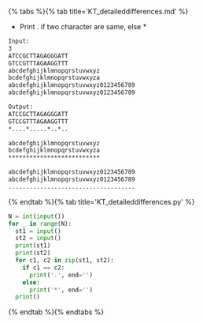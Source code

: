 {% tabs %}{% tab title='KT_detaileddifferences.md' %}

* Print . if two character are same, else *

```txt
Input:
3
ATCCGCTTAGAGGGATT
GTCCGTTTAGAAGGTTT
abcdefghijklmnopqrstuvwxyz
bcdefghijklmnopqrstuvwxyza
abcdefghijklmnopqrstuvwxyz0123456789
abcdefghijklmnopqrstuvwxyz0123456789

Output:
ATCCGCTTAGAGGGATT
GTCCGTTTAGAAGGTTT
*....*.....*..*..

abcdefghijklmnopqrstuvwxyz
bcdefghijklmnopqrstuvwxyza
**************************

abcdefghijklmnopqrstuvwxyz0123456789
abcdefghijklmnopqrstuvwxyz0123456789
....................................

```

{% endtab %}{% tab title='KT_detaileddifferences.py' %}

```py
N = int(input())
for _ in range(N):
  st1 = input()
  st2 = input()
  print(st1)
  print(st2)
  for c1, c2 in zip(st1, st2):
    if c1 == c2:
      print('.', end='')
    else:
      print('*', end='')
  print()
```

{% endtab %}{% endtabs %}
